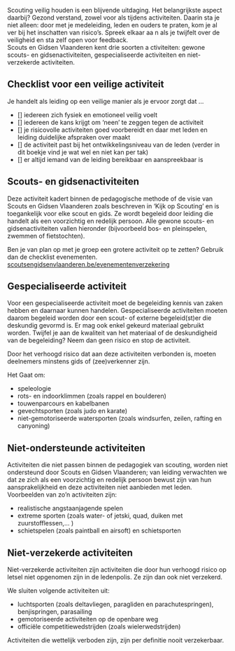 Scouting veilig houden is een blijvende uitdaging. Het belangrijkste aspect daarbij? Gezond verstand, zowel voor als tijdens
activiteiten. Daarin sta je niet alleen: door met je medeleiding, leden en ouders te praten, kom je al ver bij het inschatten van
risico’s. Spreek elkaar aa n als je twijfelt over de veiligheid en sta zelf open voor feedback.  
Scouts en Gidsen Vlaanderen kent drie soorten a ctiviteiten: gewone scouts- en gidsenactiviteiten, gespecialiseerde activiteiten en niet-verzekerde activiteiten.

## Checklist voor een veilige activiteit
Je handelt als leiding op een veilige manier als je ervoor zorgt dat …

- [] iedereen zich fysiek en emotioneel veilig voelt
- [] iedereen de kans krijgt om ‘neen’ te zeggen tegen de activiteit
- [] je risicovolle activiteiten goed voorbereidt en daar met leden en leiding duidelijke afspraken over maakt
- [] de activiteit past bij het ontwikkelingsniveau van de leden (verder in dit boekje vind je wat wel en niet kan per tak)
- [] er altijd iemand van de leiding bereikbaar en aanspreekbaar is

## Scouts- en gidsenactiviteiten
Deze activiteit kadert binnen de pedagogische methode of de visie van Scouts en Gidsen Vlaanderen zoals beschreven in ‘Kijk op Scouting’ en is toegankelijk voor elke scout en gids. Ze wordt begeleid door leiding die handelt als een voorzichtig en redelijk persoon. Alle gewone scouts- en gidsenactiviteiten vallen hieronder (bijvoorbeeld bos- en pleinspelen, zwemmen of fietstochten).

Ben je van plan op met je groep een grotere activiteit op te zetten? Gebruik dan de checklist evenementen. [scoutsengidsenvlaanderen.be/evenementenverzekering](https://www.scoutsengidsenvlaanderen.be/evenementenverzekering)

## Gespecialiseerde activiteit
Voor een gespecialiseerde activiteit moet de begeleiding kennis van zaken hebben en daarnaar kunnen handelen. Gespecialiseerde activiteiten moeten daarom begeleid worden door een scout- of externe begeleid(st)er die deskundig gevormd is. Er mag ook enkel gekeurd materiaal gebruikt worden. Twijfel je aan de kwaliteit van het materiaal of de deskundigheid van de begeleiding? Neem dan geen risico en stop de activiteit.

Door het verhoogd risico dat aan deze activiteiten verbonden is, moeten deelnemers minstens gids of (zee)verkenner zijn.

Het Gaat om:

- speleologie
- rots- en indoorklimmen (zoals rappel en boulderen)
- touwenparcours en kabelbanen
- gevechtsporten (zoals judo en karate)
- niet-gemotoriseerde watersporten (zoals windsurfen, zeilen, rafting en canyoning)

## Niet-ondersteunde activiteiten
Activiteiten die niet passen binnen de pedagogiek van scouting, worden niet ondersteund door Scouts en Gidsen Vlaanderen; van leiding verwachten we dat ze zich als een voorzichtig en redelijk persoon bewust zijn van hun aansprakelijkheid en deze activiteiten niet aanbieden met leden. Voorbeelden van zo’n activiteiten zijn:

- realistische angstaanjagende spelen
- extreme sporten (zoals water- of jetski, quad, duiken met zuurstofflessen,... )
- schietspelen (zoals paintball en airsoft) en schietsporten

## Niet-verzekerde activiteiten
Niet-verzekerde activiteiten zijn activiteiten die door hun verhoogd risico op letsel niet opgenomen zijn in de ledenpolis. Ze zijn dan ook niet verzekerd.

We sluiten volgende activiteiten uit:

- luchtsporten (zoals deltavliegen, paragliden en parachutespringen), benjispringen, parasailing
- gemotoriseerde activiteiten op de openbare weg
- officiële competitiewedstrijden (zoals wielerwedstrijden)

Activiteiten die wettelijk verboden zijn, zijn per definitie nooit verzekerbaar.

